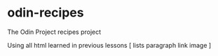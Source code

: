# odin-recipes
The Odin Project recipes project

Using all html learned in previous lessons [ lists paragraph link image ]
